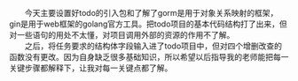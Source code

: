 &emsp;&emsp;今天主要设置好todo的引入包和了解了gorm是用于对象关系映射的框架，gin是用于web框架的golang官方工具。把todo项目的基本代码结构打了出来，但对一些语句的用处不太懂，对项目调用外部的资源的作用不了解。
<br/>
&emsp;&emsp;之后，将任务要求的结构体字段输入进了todo项目中，但对四个增删改查的函数没有更改。因为自身缺乏很多基础知识，所以希望以后指导我的老师能把每一关键步骤都解释下，让我对每一关键点都了解。

